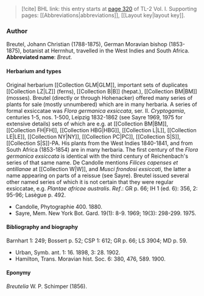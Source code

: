 > [!cite] BHL link: this entry starts at [page 320](https://www.biodiversitylibrary.org/page/33120451) of TL-2 Vol. I.
> Supporting pages: [[Abbreviations|abbreviations]], [[Layout key|layout key]].

### Author

Breutel, Johann Christian (1788-1875), German Moravian bishop (1853-1875), botanist at Herrnhut, travelled in the West Indies and South Africa. 
**Abbreviated name**: *Breut.*

#### Herbarium and types

Original herbarium [[Collection GLM|GLM]], important sets of duplicates [[Collection LZ|LZ]] (ferns), [[Collection B|B]] (hepat.), [[Collection BM|BM]] (mosses). Breutel (directly or through Hohenacker) offered many series of plants for sale (mostly unnumbered) which are in many herbaria. A series of formal exsiccatae was *Flora germanica exsiccata*, ser. II. *Cryptogamia*, centuries 1-5, nos. 1-500, Leipzig 1832-1862 (see Sayre 1969, 1975 for extensive details) sets of which are e.g. at [[Collection BM|BM]], [[Collection FH|FH]], [[Collection HBG|HBG]], [[Collection L|L]], [[Collection LE|LE]], [[Collection NY|NY]], [[Collection PC|PC]], [[Collection S|S]], [[Collection S|S]]-PA. His plants from the West Indies 1840-1841, and from South Africa (1853-1854) are in many herbaria. The first century of the *Flora germanica exsiccata* is identical with the third century of Reichenbach's series of that same name. De Candolle mentions *Filices capenses et antillanae* at [[Collection W|W]], and *Musci frondosi exsiccati*, the latter a name appearing on parts of a reissue (see Sayre). Breutel issued several other named series of which it is not certain that they were regular exsiccatae, e.g. *Plantae africae australis*.
*Ref*.: GR p. 66; IH 1 (ed. 6): 356, 2: 95-96; Lasègue p. 492.
- Candolle, Phytographie 400. 1880.
- Sayre, Mem. New York Bot. Gard. 19(1): 8-9. 1969; 19(3): 298-299. 1975.

#### Bibliography and biography

Barnhart 1: 249; Bossert p. 52; CSP 1: 612; GR p. 66; LS 3904; MD p. 59.
- Urban, Symb. ant. 1: 16. 1898, 3: 28. 1902.
- Hamilton, Trans. Moravian hist. Soc. 6: 380, 476, 589. 1900.

#### Eponymy

*Breutelia* W. P. Schimper (1856).

